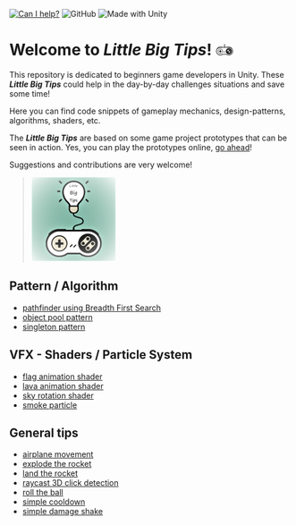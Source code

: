 [![Can I help?](https://img.shields.io/badge/Can%20I-help%3F-blue?style=for-the-badge)](https://alissin.github.io)
![GitHub](https://img.shields.io/github/license/alissin/little-big-tips?style=for-the-badge&color=brightgreen)
![Made with Unity](https://img.shields.io/badge/Made%20with-Unity-lightgrey?style=for-the-badge&logo=unity&color=black)

# Welcome to _**Little Big Tips**_! ![Joystick](https://raw.githubusercontent.com/alissin/alissin.github.io/master/images/joystick.png)

This repository is dedicated to beginners game developers in Unity. These _**Little Big Tips**_ could help in the day-by-day challenges situations and save some time!

Here you can find code snippets of gameplay mechanics, design-patterns, algorithms, shaders, etc.

The _**Little Big Tips**_ are based on some game project prototypes that can be seen in action. Yes, you can play the prototypes online, [go ahead](https://simmer.io/@alissin)!

Suggestions and contributions are very welcome!

> ![Logo](https://raw.githubusercontent.com/alissin/alissin.github.io/master/images/logo.png)

## Pattern / Algorithm

* [pathfinder using Breadth First Search](./_pattern-algorithm/breadth-first-search)
* [object pool pattern](./_pattern-algorithm/object-pool)
* [singleton pattern](./_pattern-algorithm/singleton)

## VFX - Shaders / Particle System

* [flag animation shader](./_vfx/flag-animation-shader)
* [lava animation shader](./_vfx/lava-animation-shader)
* [sky rotation shader](./_vfx/sky-rotation-shader)
* [smoke particle](./_vfx/smoke-particle)

## General tips

* [airplane movement](./airplane-movement)
* [explode the rocket](./explode-the-rocket)
* [land the rocket](./land-the-rocket)
* [raycast 3D click detection](./raycast-3D-click-detection)
* [roll the ball](./roll-the-ball)
* [simple cooldown](./simple-cooldown)
* [simple damage shake](./simple-damage-shake)